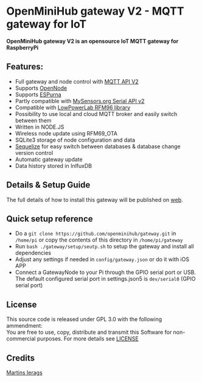 # OpenMiniHub gateway V2 - MQTT gateway for IoT

**OpenMiniHub gateway V2 is an opensource IoT MQTT gateway for RaspberryPi**

## Features:
- Full gateway and node control with [MQTT API V2](https://github.com/openminihub/gateway/wiki/API-documention-v2)
- Supports [OpenNode](https://github.com/openminihub/OpenNode)
- Supports [ESPurna](https://github.com/xoseperez/espurna)
- Partly compatible with [MySensors.org Serial API v2](https://www.mysensors.org/download/serial_api_20)
- Compatible with [LowPowerLab RFM96 library](https://github.com/LowPowerLab/RFM69)
- Possibility to use local and cloud MQTT broker and easily switch between them
- Written in NODE.JS
- Wireless node update using RFM69_OTA
- SQLite3 storage of node configuration and data
- [Sequelize](https://github.com/sequelize/sequelize) for easy switch between databases & database change version control
- Automatic gateway update
- Data history stored in InlfuxDB
  
## Details & Setup Guide
The full details of how to install this gateway will be published on [web](http://openminihub.com/gateway).

## Quick setup reference
- Do a `git clone https://github.com/openminihub/gateway.git` in `/home/pi` or copy the contents of this directory in `/home/pi/gateway`
- Run `bash ./gateway/setup/seutp.sh` to setup the gateway and install all dependencies
- Adjust any settings if needed in `config/gateway.json` or do it with iOS APP
- Connect a GatewayNode to your Pi through the GPIO serial port or USB. The default configured serial port in settings.json5 is `dev/serial0` (GPIO serial port)

## License
This source code is released under GPL 3.0 with the following ammendment:<br/>
You are free to use, copy, distribute and transmit this Software for non-commercial purposes.
For more details see [LICENSE](https://github.com/OpenMiniHub/gateway/LICENSE)

## Credits
[Martins Ierags](http://openminihub.com/contact)